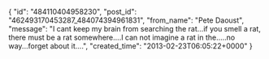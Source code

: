  {
   "id": "484110404958230",
   "post_id": "462493170453287_484074394961831",
   "from_name": "Pete Daoust",
   "message": "I cant keep my brain from searching the rat...if you smell a rat, there must be a rat somewhere....I can not imagine a rat in the.....no way...forget about it....",
   "created_time": "2013-02-23T06:05:22+0000"
 }
